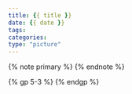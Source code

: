 ```yaml
---
title: {{ title }}
date: {{ date }}
tags:
categories:
type: "picture"
---
```


<meta name="referrer" content="no-referrer" />
{% note primary %} {% endnote %}

<!--more-->

{% gp 5-3 %} {% endgp %}